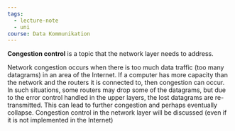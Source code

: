```yaml
---
tags:
  - lecture-note
  - uni
course: Data Kommunikation
---
```

**Congestion control** is a topic that the network layer needs to address.

Network congestion occurs when there is too much data traffic (too many datagrams) in an area of the Internet.
If a computer has more capacity than the network and the routers it is connected to, then congestion can occur.
In such situations, some routers may drop some of the datagrams, but due to the error control handled in the upper layers, the lost datagrams are re-transmitted. This can lead to further congestion and perhaps eventually collapse.
Congestion control in the network layer will be discussed (even if it is not implemented in the Internet)